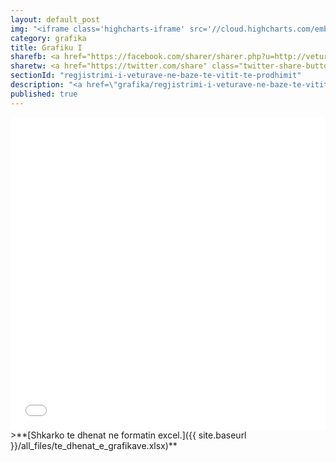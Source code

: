 ```yaml
---
layout: default_post
img: "<iframe class='highcharts-iframe' src='//cloud.highcharts.com/embed/eqejez' style='border: 0; width: 100%; height: 400px'>&nbsp;</iframe>"
category: grafika
title: Grafiku I
sharefb: <a href="https://facebook.com/sharer/sharer.php?u=http://veturat.institutigap.org/grafika/regjistrimi-i-veturave-ne-baze-te-vitit-te-prodhimit.html" target="_blank"><i class="fa fa-facebook "> &nbsp;| Share on facebook</i> </a> 
sharetw: <a href="https://twitter.com/share" class="twitter-share-button" data-url="http://veturat.institutigap.org/grafika/regjistrimi-i-veturave-ne-baze-te-vitit-te-prodhimit.html" data-text="Regjistrimi i veturave në bazë të vitit të prodhimit" data-via="institutiGAP" data-hashtags="EkonomiaEVeturave">Tweet</a>
sectionId: "regjistrimi-i-veturave-ne-baze-te-vitit-te-prodhimit"
description: "<a href=\"grafika/regjistrimi-i-veturave-ne-baze-te-vitit-te-prodhimit.html\">Ky grafikon </a> paraqet regjistrimin e veturave në bazë të vitit të prodhimit.<br><br> Burimi: Ministria e Punëve të Brendshme"
published: true
---
```



<iframe class='highcharts-iframe' src='//cloud.highcharts.com/embed/eqejez' style='border: 0; width: 100%; height: 500px'></iframe>
>**[Shkarko te dhenat ne formatin excel.]({{ site.baseurl }}/all_files/te_dhenat_e_grafikave.xlsx)**
